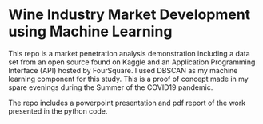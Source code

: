 # Wine Industry Market Development using Machine Learning

This repo is a market penetration analysis demonstration including a data set from an open source found on Kaggle and an Application Programming Interface (API) hosted by FourSquare. I used DBSCAN as my machine learning component for this study. This is a proof of concept made in my spare evenings during the Summer of the COVID19 pandemic.

The repo includes a powerpoint presentation and pdf report of the work presented in the python code.

